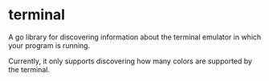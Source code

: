 # terminal

A go library for discovering information about the terminal emulator in which your program is running.

Currently, it only supports discovering how many colors are supported by the terminal.
